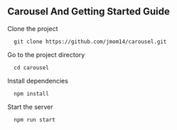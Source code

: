## Carousel And Getting Started Guide

Clone the project

```
  git clone https://github.com/jmom14/carousel.git
```

Go to the project directory

```
  cd carousel
```

Install dependencies

```
  npm install
```

Start the server

```
  npm run start
```

